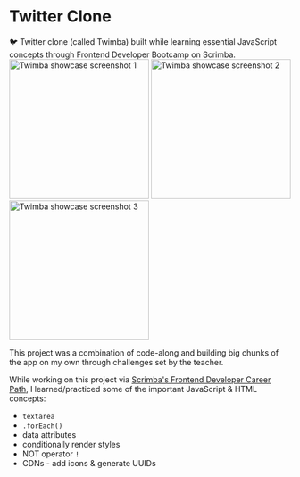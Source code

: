 # Twitter Clone

🐦 Twitter clone (called Twimba) built while learning essential JavaScript concepts through Frontend Developer Bootcamp on Scrimba.
<img width="250" alt="Twimba showcase screenshot 1" src="https://github.com/lucieyarish/twitter-clone/assets/79669599/f0d95727-a01f-4c22-b17b-db471069b96d">
<img width="250" alt="Twimba showcase screenshot 2" src="https://github.com/lucieyarish/twitter-clone/assets/79669599/4171e12a-4f09-46dd-a644-c94998ed6fa6">
<img width="250" alt="Twimba showcase screenshot 3" src="https://github.com/lucieyarish/twitter-clone/assets/79669599/a7e8077a-e74d-4ccc-9eba-2551d946695a">

This project was a combination of code-along and building big chunks of the app on my own through challenges set by the teacher.

While working on this project via [Scrimba's Frontend Developer Career Path](https://scrimba.com/learn/frontend), I learned/practiced some of the important JavaScript & HTML concepts:

- `textarea`
- `.forEach()`
- data attributes
- conditionally render styles
- NOT operator `!`
- CDNs - add icons & generate UUIDs
